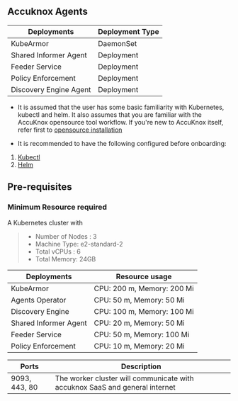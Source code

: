 
## Accuknox Agents

| Deployments            | Deployment Type | 
|------------------------|-----------------|
| KubeArmor              | DaemonSet       | 
| Shared Informer Agent  | Deployment      | 
| Feeder Service         | Deployment      | 
| Policy Enforcement     | Deployment      |  
| Discovery Engine Agent | Deployment      |  

- It is assumed that the user has some basic familiarity with Kubernetes, kubectl and helm. It also assumes that you are familiar with the AccuKnox opensource tool workflow. If you're new to AccuKnox itself, refer first to [opensource installation](/getting-started/open-source.md)

- It is recommended to have the following configured before onboarding:


1.  [Kubectl](https://kubernetes.io/docs/tasks/tools/ "https://kubernetes.io/docs/tasks/tools/")
2.  [Helm](https://helm.sh/docs/intro/install/ "https://helm.sh/docs/intro/install/")
 
## **Pre-requisites**
### Minimum Resource required

A Kubernetes cluster with

> -   Number of Nodes : 3
> -   Machine Type: e2-standard-2    
> -   Total vCPUs : 6
> -   Total Memory: 24GB

| Deployments   | Resource usage   |
|---|---|
|KubeArmor    |  CPU: 200 m, Memory: 200 Mi |
|Agents Operator | CPU: 50 m, Memory: 50 Mi |
|Discovery Engine  | CPU: 100 m, Memory: 100 Mi |
|Shared Informer Agent  | CPU: 20 m, Memory: 50 Mi |
|Feeder Service   | CPU: 50 m, Memory: 100 Mi  |
|Policy Enforcement   |  CPU: 10 m, Memory: 20 Mi |

| Ports         | Description                                                                  |
|---------------|------------------------------------------------------------------------------|
| 9093, 443, 80 | The worker cluster will communicate with accuknox SaaS and general internet  |
